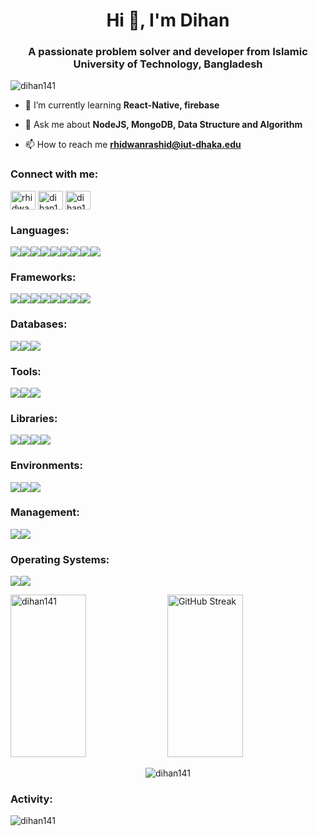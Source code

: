 <h1 align="center">Hi 👋, I'm Dihan</h1>
<h3 align="center">A passionate problem solver and developer from Islamic University of Technology, Bangladesh</h3>

<p align="left"> <img src="https://komarev.com/ghpvc/?username=dihan141&label=Profile%20views&color=0e75b6&style=flat" alt="dihan141" /> </p>

- 🌱 I’m currently learning **React-Native, firebase**

- 💬 Ask me about **NodeJS, MongoDB, Data Structure and Algorithm**

- 📫 How to reach me **rhidwanrashid@iut-dhaka.edu**

<h3 align="left">Connect with me:</h3>
<p align="left">
<a href="https://linkedin.com/in/rhidwan rashid" target="blank"><img align="center" src="https://raw.githubusercontent.com/rahuldkjain/github-profile-readme-generator/master/src/images/icons/Social/linked-in-alt.svg" alt="rhidwan rashid" height="30" width="40" /></a>
<a href="https://codeforces.com/profile/dihan141" target="blank"><img align="center" src="https://raw.githubusercontent.com/rahuldkjain/github-profile-readme-generator/master/src/images/icons/Social/codeforces.svg" alt="dihan141" height="30" width="40" /></a>
<a href="https://www.leetcode.com/dihan141" target="blank"><img align="center" src="https://raw.githubusercontent.com/rahuldkjain/github-profile-readme-generator/master/src/images/icons/Social/leet-code.svg" alt="dihan141" height="30" width="40" /></a>
</p>

<h3 align="left">Languages:</h3>
<p><img src="https://img.shields.io/badge/javascript-%23323330.svg?style=for-the-badge&logo=javascript&logoColor=%23F7DF1E" /><img src="https://img.shields.io/badge/html5-%23E34F26.svg?style=for-the-badge&logo=html5&logoColor=white" /><img src="https://img.shields.io/badge/css3-%231572B6.svg?style=for-the-badge&logo=css3&logoColor=white" /><img src="https://img.shields.io/badge/java-%23ED8B00.svg?style=for-the-badge&logo=openjdk&logoColor=white" /><img src="https://img.shields.io/badge/python-3670A0?style=for-the-badge&logo=python&logoColor=ffdd54" /><img src="https://img.shields.io/badge/c%23-%23239120.svg?style=for-the-badge&logo=csharp&logoColor=white" /><img src="https://img.shields.io/badge/c++-%2300599C.svg?style=for-the-badge&logo=c%2B%2B&logoColor=white" /><img src="https://img.shields.io/badge/c-%2300599C.svg?style=for-the-badge&logo=c&logoColor=white" /><img src="https://img.shields.io/badge/php-%23777BB4.svg?style=for-the-badge&logo=php&logoColor=white" />
</p>

<h3 align="left">Frameworks:</h3>
<p><img src="https://img.shields.io/badge/react-%2320232a.svg?style=for-the-badge&logo=react&logoColor=%2361DAFB" /><img src="https://img.shields.io/badge/node.js-6DA55F?style=for-the-badge&logo=node.js&logoColor=white" /><img src="https://img.shields.io/badge/express.js-%23404d59.svg?style=for-the-badge&logo=express&logoColor=%2361DAFB" /><img src="https://img.shields.io/badge/Next-black?style=for-the-badge&logo=next.js&logoColor=white" /><img src="https://img.shields.io/badge/react_native-%2320232a.svg?style=for-the-badge&logo=react&logoColor=%2361DAFB" /><img src="https://img.shields.io/badge/expo-1C1E24?style=for-the-badge&logo=expo&logoColor=#D04A37" /><img src="https://img.shields.io/badge/django-%23092E20.svg?style=for-the-badge&logo=django&logoColor=white" /><img src="https://img.shields.io/badge/unity-%23000000.svg?style=for-the-badge&logo=unity&logoColor=white" />
</p>

<h3 align="left">Databases:</h3>
<p><img src="https://img.shields.io/badge/mysql-4479A1.svg?style=for-the-badge&logo=mysql&logoColor=white" /><img src="https://img.shields.io/badge/MongoDB-%234ea94b.svg?style=for-the-badge&logo=mongodb&logoColor=white" /><img src="https://img.shields.io/badge/firebase-a08021?style=for-the-badge&logo=firebase&logoColor=ffcd34" />
</p>

<h3 align="left">Tools:</h3>
<p><img src="https://img.shields.io/badge/GitHub-%23181717.svg?style=for-the-badge&logo=github&logoColor=white" /><img src="https://img.shields.io/badge/Git-%23F05032.svg?style=for-the-badge&logo=git&logoColor=white" /><img src="https://img.shields.io/badge/Postman-%23FF6C37.svg?style=for-the-badge&logo=postman&logoColor=white" />
</p>

<h3 align="left">Libraries:</h3>
<p><img src="https://img.shields.io/badge/scikit--learn-%23F7931E.svg?style=for-the-badge&logo=scikit-learn&logoColor=white" /><img src="https://img.shields.io/badge/pandas-%23150458.svg?style=for-the-badge&logo=pandas&logoColor=white" /><img src="https://img.shields.io/badge/TensorFlow-%23FF6F00.svg?style=for-the-badge&logo=tensorflow&logoColor=white" /><img src="https://img.shields.io/badge/NumPy-%23013243.svg?style=for-the-badge&logo=numpy&logoColor=white" />
</p>

<h3 align="left">Environments:</h3>
<p><img src="https://img.shields.io/badge/VS_Code-%23007ACC.svg?style=for-the-badge&logo=visual-studio-code&logoColor=white" /><img src="https://img.shields.io/badge/IntelliJ_IDEA-%23000000.svg?style=for-the-badge&logo=intellij-idea&logoColor=white" /><img src="https://img.shields.io/badge/PyCharm-%23000000.svg?style=for-the-badge&logo=pycharm&logoColor=white" />
</p>

<h3 align="left">Management:</h3>
<p><img src="https://img.shields.io/badge/Trello-%23026AA7.svg?style=for-the-badge&logo=trello&logoColor=white" /><img src="https://img.shields.io/badge/Jira-%230A84FF.svg?style=for-the-badge&logo=jira&logoColor=white" />
</p>

<h3 align="left">Operating Systems:</h3>
<p><img src="https://img.shields.io/badge/Windows-%230078D6.svg?style=for-the-badge&logo=windows&logoColor=white" /><img src="https://img.shields.io/badge/Ubuntu-%23E95420.svg?style=for-the-badge&logo=ubuntu&logoColor=white" />
</p>

<p><img src="https://github-readme-stats.vercel.app/api?username=dihan141&show_icons=true&locale=en&bg_color=00000000" alt="dihan141" width="49%" height="260px" /> <img src="https://streak-stats.demolab.com?user=dihan141&theme=transparent" alt="GitHub Streak" width="49%" height="260px"/></p>

<p align="center"><img align="center" src="https://github-readme-stats.vercel.app/api/top-langs?username=dihan141&show_icons=true&locale=en&langs_count=10&layout=compact&theme=transparent" alt="dihan141" /></p>

<h3>Activity:</h3>
<p><img align="left" src="https://github-readme-activity-graph.vercel.app/graph?username=dihan141&theme=github-dark" alt="dihan141" /></p>
